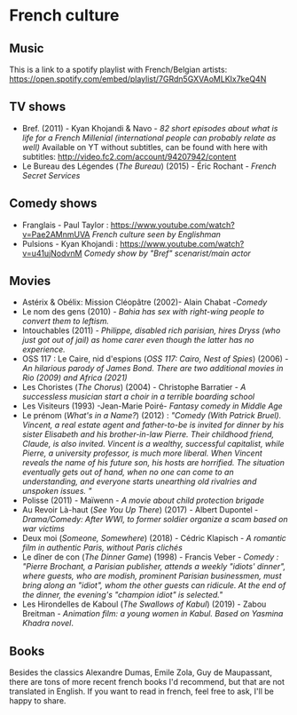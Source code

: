 # French culture

## Music
This is a link to a spotify playlist with French/Belgian artists: 
https://open.spotify.com/embed/playlist/7GRdn5GXVAoMLKIx7keQ4N
## TV shows
- Bref. (2011) - Kyan Khojandi & Navo - *82 short episodes about what is life for a French Millenial (international people can probably relate as well)* Available on YT without subtitles, can be found with here with subtitles: http://video.fc2.com/account/94207942/content
- Le Bureau des Légendes (*The Bureau*) (2015) - Éric Rochant - *French Secret Services*

## Comedy shows
- Franglais - Paul Taylor : https://www.youtube.com/watch?v=Pae2AMnmUVA *French culture seen by Englishman*
- Pulsions - Kyan Khojandi : https://www.youtube.com/watch?v=u41ujNodvnM *Comedy show by "Bref" scenarist/main actor*
## Movies
- Astérix & Obélix: Mission Cléopâtre (2002)- Alain Chabat -*Comedy*
- Le nom des gens (2010) - *Bahia has sex with right-wing people to convert them to leftism.*
- Intouchables (2011) - *Philippe, disabled rich parisian, hires Dryss (who just got out of jail) as home carer even though the latter has no experience.*
- OSS 117 : Le Caire, nid d'espions (*OSS 117: Cairo, Nest of Spies*) (2006) - *An hilarious parody of James Bond. There are two additional movies in Rio (2009) and Africa (2021)*
- Les Choristes (*The Chorus*) (2004) - Christophe Barratier - *A successless musician start a choir in a terrible boarding school*
- Les Visiteurs (1993) -Jean-Marie Poiré-  *Fantasy comedy in Middle Age*
- Le prénom (*What's in a Name?*) (2012) : *"Comedy (With Patrick Bruel). Vincent, a real estate agent and father-to-be is invited for dinner by his sister Elisabeth and his brother-in-law Pierre. Their childhood friend, Claude, is also invited. Vincent is a wealthy, successful capitalist, while Pierre, a university professor, is much more liberal. When Vincent reveals the name of his future son, his hosts are horrified. The situation eventually gets out of hand, when no one can come to an understanding, and everyone starts unearthing old rivalries and unspoken issues. "*
- Polisse (2011) - Maïwenn - *A movie about child protection brigade*
- Au Revoir Là-haut (*See You Up There*) (2017) - Albert Dupontel - *Drama/Comedy: After WWI, to former soldier organize a scam based on war victims*
- Deux moi (*Someone, Somewhere*) (2018) - Cédric Klapisch - *A romantic film in authentic Paris, without Paris clichés*
- Le dîner de con (*The Dinner Game*) (1998) - Francis Veber - *Comedy : "Pierre Brochant, a Parisian publisher, attends a weekly "idiots' dinner", where guests, who are modish, prominent Parisian businessmen, must bring along an "idiot", whom the other guests can ridicule. At the end of the dinner, the evening's "champion idiot" is selected."*
- Les Hirondelles de Kaboul (*The Swallows of Kabul*) (2019) - Zabou Breitman - *Animation film: a young women in Kabul. Based on Yasmina Khadra novel*. 

## Books
Besides the classics Alexandre Dumas, Emile Zola, Guy de Maupassant, there are tons of more recent french books I'd recommend, but that are not translated in English. If you want to read in french, feel free to ask, I'll be happy to share.
